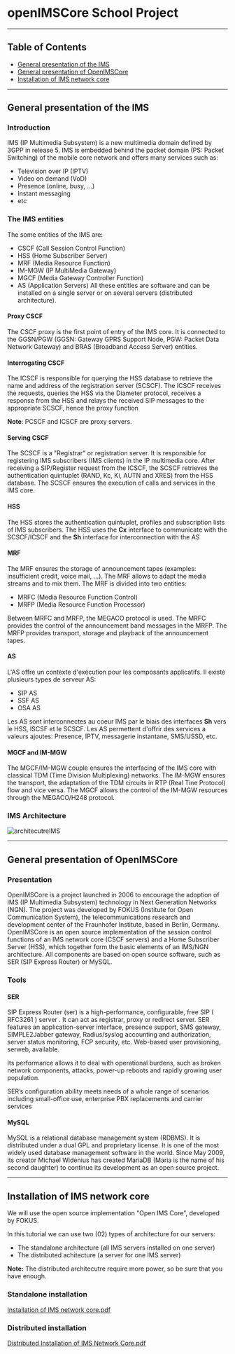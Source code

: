 # openIMSCore School Project
---
## Table of Contents

- [General presentation of the IMS](#general-presentation-of-the-ims)
- [General presentation of OpenIMSCore](#general-presentation-of-openimscore)
- [Installation of IMS network core](#installation-of-ims-network-core)
---
## General presentation of the IMS

### Introduction
  IMS (IP Multimedia Subsystem) is a new multimedia domain defined by 3GPP in release 5. IMS is embedded behind the packet domain (PS: Packet Switching) of the mobile core network and offers many services such as: 

- Television over IP (IPTV)
- Video on demand (VoD)
- Presence (online, busy, ...)
- Instant messaging
- etc

### The IMS entities
The some entities of the IMS are:

- CSCF (Call Session Control Function)
- HSS (Home Subscriber Server)
- MRF (Media Resource Function)
- IM-MGW (IP MultiMedia Gateway)
- MGCF (Media Gateway Controller Function)
- AS (Application Servers)
All these entities are software and can be installed on a single server or on several servers (distributed architecture). 
	
#### Proxy CSCF
  The CSCF proxy is the first point of entry of the IMS core. It is connected to the GGSN/PGW (GGSN: Gateway GPRS Support Node, PGW: Packet Data Network Gateway) and BRAS (Broadband Access Server) entities. 
  
#### Interrogating CSCF 
  The ICSCF is responsible for querying the HSS database to retrieve the name and address of the registration server (SCSCF). The ICSCF receives the requests, queries the HSS via the Diameter protocol, receives a response from the HSS and relays the received SIP messages to the appropriate SCSCF, hence the proxy function

**Note**: PCSCF and ICSCF are proxy servers. 

#### Serving CSCF 
The SCSCF is a "Registrar" or registration server. It is responsible for registering IMS subscribers (IMS clients) in the IP multimedia core. After receiving a SIP/Register request from the ICSCF, the SCSCF retrieves the authentication quintuplet (RAND, Kc, Ki, AUTN and XRES) from the HSS database.
The SCSCF ensures the execution of calls and services in the IMS core.  

#### HSS 
The HSS stores the authentication quintuplet, profiles and subscription lists of IMS subscribers. 
The HSS uses the **Cx** interface to communicate with the SCSCF/ICSCF and the **Sh** interface for interconnection with the AS

#### MRF
The MRF ensures the storage of announcement tapes (examples: insufficient credit, voice mail, ...). The MRF allows to adapt the media streams and to mix them.
The MRF is divided into two entities:

- MRFC (Media Resource Function Control)
- MRFP (Media Resource Function Processor)
	
Between MRFC and MRFP, the MEGACO protocol is used. 
The MRFC provides the control of the announcement band messages in the MRFP. The MRFP provides transport, storage and playback of the announcement tapes.

#### AS
 L'AS offre un contexte d'exécution pour les composants applicatifs. Il existe plusieurs types de serveur AS:
 
- SIP AS
- SSF AS
- OSA AS

Les AS sont interconnectes au coeur IMS par le biais des interfaces **Sh** vers le HSS, ISCSF et le SCSCF. Les AS permettent d'offrir des services a valeurs ajoutes: Presence, IPTV, messagerie instantane, SMS/USSD, etc. 

#### MGCF and IM-MGW
The MGCF/IM-MGW couple ensures the interfacing of the IMS core with classical TDM (Time Division Multiplexing) networks. 
The IM-MGW ensures the transport, the adaptation of the TDM circuits in RTP (Real Tine Protocol) flow and vice versa.
The MGCF allows the control of the IM-MGW resources through the MEGACO/H248 protocol.

### IMS Architecture
![architecutreIMS](https://user-images.githubusercontent.com/68125778/115477727-18065780-a234-11eb-9488-b251957101f8.png)

---
## General presentation of OpenIMSCore
### Presentation
OpenIMSCore is a project launched in 2006 to encourage the adoption of IMS (IP Multimedia Subsystem) technology in Next Generation Networks (NGN). The project was developed by FOKUS (Institute for Open Communication System), the telecommunications research and development center of the Fraunhofer Institute, based in Berlin, Germany.  
OpenIMSCore is an open source implementation of the session control functions of an IMS network core (CSCF servers) and a Home Subscriber Server (HSS), which together form the basic elements of an IMS/NGN architecture. All components are based on open source software, such as SER (SIP Express Router) or MySQL.

### Tools
#### SER 
SIP Express Router (ser) is a high-performance, configurable, free SIP ( RFC3261 ) server . It can act as registrar, proxy or redirect server. SER features an application-server interface, presence support, SMS gateway, SIMPLE2Jabber gateway, Radius/syslog accounting and authorization, server status monitoring, FCP security, etc. Web-based user provisioning, serweb, available.

Its performance allows it to deal with operational burdens, such as broken network components, attacks, power-up reboots and rapidly growing user population.

SER’s configuration ability meets needs of a whole range of scenarios including small-office use, enterprise PBX replacements and carrier services

#### MySQL
MySQL is a relational database management system (RDBMS). It is distributed under a dual GPL and proprietary license. It is one of the most widely used database management software in the world.
Since May 2009, its creator Michael Widenius has created MariaDB (Maria is the name of his second daughter) to continue its development as an open source project.

---
## Installation of IMS network core
We will use the open source implementation "Open IMS Core", developed by  FOKUS. 

In this tutorial we can use two (02) types of architecture for our servers:
- The standalone architecture (all IMS servers installed on one server)
- The distributed achitecture (a server for one IMS server)

**Note:** The distributed architecutre require more power, so be sure that you have enough. 

### Standalone installation
[Installation of IMS network core.pdf](https://github.com/leuk7/openIMSCore/files/6347737/Installation.of.IMS.network.core.pdf)

### Distributed installation
[Distributed Installation of IMS Network Core.pdf](https://github.com/leuk7/openIMSCore/files/6347738/Distributed.Installation.of.IMS.Network.Core.pdf)






